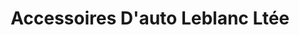 ---
title: "Accessoires D'auto Leblanc Ltée"
url: /trois-rivieres/accessoires-dauto-leblanc-ltee/
shop: Autoteile
---